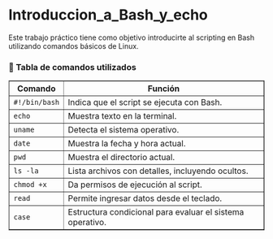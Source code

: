 # Introduccion_a_Bash_y_echo

Este trabajo práctico tiene como objetivo introducirte al scripting en Bash utilizando comandos básicos de Linux.

<h3>📘 Tabla de comandos utilizados</h3>

<table border="1" cellspacing="0" cellpadding="6">
  <thead>
    <tr>
      <th>Comando</th>
      <th>Función</th>
    </tr>
  </thead>
  <tbody>
    <tr>
      <td><code>#!/bin/bash</code></td>
      <td>Indica que el script se ejecuta con Bash.</td>
    </tr>
    <tr>
      <td><code>echo</code></td>
      <td>Muestra texto en la terminal.</td>
    </tr>
    <tr>
      <td><code>uname</code></td>
      <td>Detecta el sistema operativo.</td>
    </tr>
    <tr>
      <td><code>date</code></td>
      <td>Muestra la fecha y hora actual.</td>
    </tr>
    <tr>
      <td><code>pwd</code></td>
      <td>Muestra el directorio actual.</td>
    </tr>
    <tr>
      <td><code>ls -la</code></td>
      <td>Lista archivos con detalles, incluyendo ocultos.</td>
    </tr>
    <tr>
      <td><code>chmod +x</code></td>
      <td>Da permisos de ejecución al script.</td>
    </tr>
    <tr>
      <td><code>read</code></td>
      <td>Permite ingresar datos desde el teclado.</td>
    </tr>
    <tr>
      <td><code>case</code></td>
      <td>Estructura condicional para evaluar el sistema operativo.</td>
    </tr>
  </tbody>
</table>
